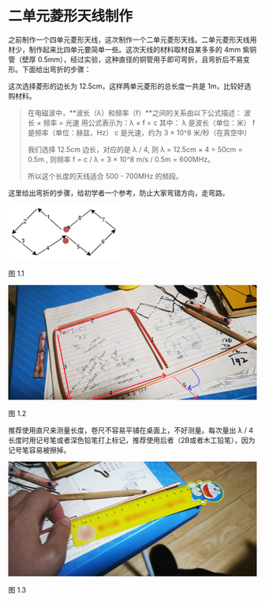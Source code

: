 # 二单元菱形天线制作
之前制作一个四单元菱形天线，这次制作一个二单元菱形天线。二单元菱形天线用材少，制作起来比四单元要简单一些。这次天线的材料取材自某多多的 4mm 紫铜管（壁厚 0.5mm），经过实验，这种直径的铜管用手即可弯折，且弯折后不易变形。下面给出弯折的步骤：

这次选择菱形的边长为 12.5cm，这样两单元菱形的总长度一共是 1m，比较好选购材料。

> 在电磁波中，**波长（λ）和频率（f）**之间的关系由以下公式描述：
> 波长 × 频率 = 光速
> 用公式表示为：λ × f = c
其中：
> λ 是波长（单位：米）
> f 是频率（单位：赫兹，Hz）
> c 是光速，约为 3 × 10^8 米/秒（在真空中）
> 
> 我们选择 12.5cm 边长，对应的是 λ / 4, 则 λ = 12.5cm × 4 = 50cm = 0.5m , 则频率 f = c / λ = 3 × 10^8 m/s / 0.5m = 600MHz。
> 
> 所以这个长度的天线适合 500 - 700MHz 的频段。

这里给出弯折的步骤，给初学者一个参考，防止大家弯错方向，走弯路。

![弯折步骤](./images/diamond-step-line.drawio.png)

图 1.1

![先绕制一个正方形](./images/step-first-fifth.jpg)

图 1.2

推荐使用直尺来测量长度，卷尺不容易平铺在桌面上，不好测量。每次量出 λ / 4 长度时用记号笔或者深色铅笔打上标记，推荐使用后者（2B或者木工铅笔），因为记号笔容易被擦掉。

![使用直尺测量长度](./images/rule.jpg)

图 1.3

